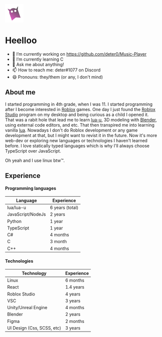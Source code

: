 <img src="./Logo.svg" width=60 height=60/>

# Heelloo

- 🔭 I’m currently working on https://github.com/deter0/Music-Player
- 🌱 I’m currently learning C
- 💬 Ask me about anything!
- 📫 How to reach me: deter#1077 on Discord
- 😄 Pronouns: they/them (or any, I don't mind)

## About me
I started programming in 4th grade, when I was 11. I started programming after I become interested in [Roblox](https://roblox.com) games. One day I just found the [Roblox Studio](https://www.roblox.com/create) program on my desktop and being curious as a child I opened it. That was a rabit hole that lead me to learn [lua-u](https://luau-lang.org/), 3D modeling with [Blender](https://www.blender.org/), using external code editors, and etc. That then transpired me into learning vanilla [lua](https://lua.org). Nowadays I don't do Roblox development or any game development at that, but I might want to revist it in the future. Now it's more web-dev or exploring new languages or technologies I haven't learned before. I love statically typed languages which is why I'll always choose TypeScript over JavaScript. 

Oh yeah and I use linux btw:tm:.
## Experience
#### Programming languages
| Language                  | Experience         |
| ------------------------  | ------------------ |
| lua/lua-u                 | 6 years (total)    |
| JavaScript/NodeJs         | 2 years            |
| Python                    | 1 year             |
| TypeScript                | 1 year             |
| C#                        | 4 months           |
| C                         | 3 month            |
| C++                       | 4 months           |
#### Technologies
| Technology                | Experience         |
| ------------------------  | ------------------ |
| Linux                     | 6 months           |
| React                     | 1.4 years          |
| Roblox Studio             | 4 years            |
| VSC                       | 3 years            |
| Unity/Unreal Engine       | 4 months           |
| Blender                   | 2 years            |
| Figma                     | 2 months           |
| UI Design (Css, SCSS, etc)| 3 years            |
